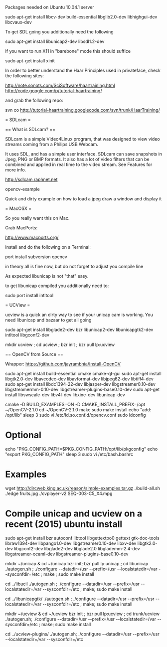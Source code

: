 Packages needed on Ubuntu 10.04.1 server

 sudo apt-get install libcv-dev build-essential libglib2.0-dev libhighgui-dev libcvaux-dev

To get SDL going you additionally need the following

 sudo apt-get install libunicap2-dev libsdl1.2-dev

If you want to run X11 in "barebone" mode this should suffice 

 sudo apt-get install xinit


In order to better understand the Haar Principles used in privateface, check the following sites:

http://note.sonots.com/SciSoftware/haartraining.html
http://code.google.com/p/tutorial-haartraining/

and grab the following repo:

svn co http://tutorial-haartraining.googlecode.com/svn/trunk/HaarTraining/

= SDLcam =

== What is SDLcam? ==

SDLcam is a simple Video4Linux program, that was designed to view video streams coming from a Philips USB Webcam.

It uses SDL, and has a simple user interface. SDLcam can save snapshots in Jpeg, PNG or BMP formats. It also has a lot of video filters that can be combined and applied in real time to the video stream. See Features for more info.

http://sdlcam.raphnet.net

opencv-example

Quick and dirty example on how to load a jpeg draw a window and display it

= MacOSX =

So you really want this on Mac.

Grab MacPorts:

http://www.macports.org/

Install and do the following on a Terminal:

port install subversion opencv

in theory all is fine now, but do not forget to adjust you compile line

As expected libunicap is not "that" easy.

to get libunicap compiled you additionally need to:

sudo port install intltool

= UCView =

ucview is a quick an dirty way to see if your unicap cam is working. You need libunicap and bazaar to get all going

sudo apt-get install libglade2-dev bzr libunicap2-dev libunicapgtk2-dev intltool libgconf2-dev

mkdir ucview ; cd ucview ; bzr init ; bzr pull lp:ucview

== OpenCV from Source ==

Wrapper: https://github.com/jayrambhia/Install-OpenCV

sudo apt-get install build-essential cmake cmake-qt-gui
sudo apt-get install libgtk2.0-dev libavcodec-dev libavformat-dev libjpeg62-dev libtiff4-dev
sudo apt-get install libdc1394-22-dev libjasper-dev libgstreamer0.10-dev libgstreamermm-0.10-dev libgstreamer-plugins-base0.10-dev
sudo apt-get install libswscale-dev libv4l-dev libxine-dev libunicap-dev

cmake -D BUILD_EXAMPLES=ON -D CMAKE_INSTALL_PREFIX=/opt ~/OpenCV-2.1.0
cd ~/OpenCV-2.1.0
make
sudo make install
echo "add: /opt/lib"
sleep 3
sudo vi /etc/ld.so.conf.d/opencv.conf
sudo ldconfig
# Optional
echo "PKG_CONFIG_PATH=$PKG_CONFIG_PATH:/opt/lib/pkgconfig"
echo "export PKG_CONFIG_PATH"
sleep 3
sudo vi /etc/bash.bashrc
# Examples
wget http://dircweb.king.ac.uk/reason/simple-examples.tar.gz
./build-all.sh
./edge fruits.jpg
./cvplayer-v2 SEQ-003-C5_X4.mpg

# Compile unicap and ucview on a recent (2015) ubuntu install
sudo apt-get install bzr autoconf libtool libgettextpo0 gettext gtk-doc-tools libraw1394-dev  libpango1.0-dev libgstreamer0.10-dev libxv-dev  libgtk2.0-dev libgconf2-dev libglade2-dev libglade2.0 libglademm-2.4-dev libgstreamer-ocaml-dev libgstreamer-plugins-base0.10-dev

mkdir ~/unicap & cd ~/unicap
bzr init; bzr pull lp:unicap ; cd libunicap
./autogen.sh ; ./configure --datadir=/usr --prefix=/usr --localstatedir=/var --sysconfdir=/etc ; make ; sudo make install

cd ../libucil
./autogen.sh ;  ./configure --datadir=/usr --prefix=/usr --localstatedir=/var --sysconfdir=/etc ; make; sudo make install

cd ../libunicapgtk/
./autogen.sh ;  ./configure --datadir=/usr --prefix=/usr --localstatedir=/var --sysconfdir=/etc ; make; sudo make install

mkdir ~/ucview & cd ~/ucview
bzr init ; bzr pull lp:ucview ; cd trunk/ucview
./autogen.sh;  ./configure --datadir=/usr --prefix=/usr --localstatedir=/var --sysconfdir=/etc ; make; sudo make install

cd ../ucview-plugins/
./autogen.sh; ./configure --datadir=/usr --prefix=/usr --localstatedir=/var --sysconfdir=/etc

